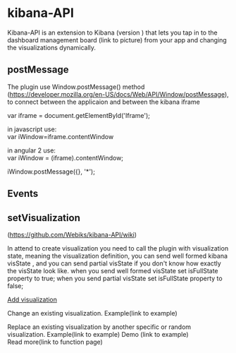 # kibana-API
Kibana-API is an extension to Kibana (version ) that lets you tap in to the dashboard management board (link to picture) from your app and changing the visualizations dynamically.

## postMessage
The plugin use Window.postMessage() method (https://developer.mozilla.org/en-US/docs/Web/API/Window/postMessage), to connect between the applicaion and between the kibana iframe

var iframe = document.getElementById('Iframe');

in javascript use:<br />
 var iWindow=iframe.contentWindow
 
in angular 2 use: <br />
 var iWindow = (<HTMLIFrameElement>iframe).contentWindow;
    
iWindow.postMessage({}, '*');

## Events
## setVisualization 
(https://github.com/Webiks/kibana-API/wiki)  

In attend to create visualization you need to call the plugin with visualization state, meaning the visualization definition,
you can send well formed kibana visState , and you can send partial visState if you don't know how exactly the visState look like.
when you send well formed visState set isFullState property to true;
when you send partial visState set isFullState property to false;

[Add visualization](https://github.com/Webiks/kibana-API/wiki/Add-Visualization)    

Change an existing visualization.
Example(link to example)    

Replace an existing visualization by another specific or random visualization. Example(link to example)   Demo (link to example)   
Read more(link to function page) 
